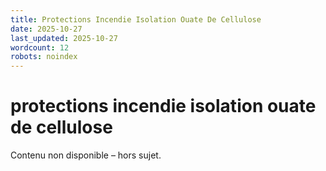 ```yaml
---
title: Protections Incendie Isolation Ouate De Cellulose
date: 2025-10-27
last_updated: 2025-10-27
wordcount: 12
robots: noindex
---
```


# protections incendie isolation ouate de cellulose

Contenu non disponible – hors sujet.